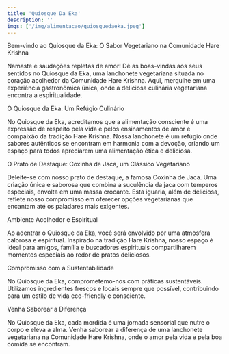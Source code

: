 ```yaml
---
title: 'Quiosque Da Eka'
description: ''
imgs: ['/img/alimentacao/quiosquedaeka.jpeg']
---
```

Bem-vindo ao Quiosque da Eka: O Sabor Vegetariano na Comunidade Hare Krishna

Namaste e saudações repletas de amor! Dê as boas-vindas aos seus sentidos no Quiosque da Eka, uma lanchonete vegetariana situada no coração acolhedor da Comunidade Hare Krishna. Aqui, mergulhe em uma experiência gastronômica única, onde a deliciosa culinária vegetariana encontra a espiritualidade.

O Quiosque da Eka: Um Refúgio Culinário

No Quiosque da Eka, acreditamos que a alimentação consciente é uma expressão de respeito pela vida e pelos ensinamentos de amor e compaixão da tradição Hare Krishna. Nossa lanchonete é um refúgio onde sabores autênticos se encontram em harmonia com a devoção, criando um espaço para todos apreciarem uma alimentação ética e deliciosa.

O Prato de Destaque: Coxinha de Jaca, um Clássico Vegetariano

Deleite-se com nosso prato de destaque, a famosa Coxinha de Jaca. Uma criação única e saborosa que combina a suculência da jaca com temperos especiais, envolta em uma massa crocante. Esta iguaria, além de deliciosa, reflete nosso compromisso em oferecer opções vegetarianas que encantam até os paladares mais exigentes.

Ambiente Acolhedor e Espiritual

Ao adentrar o Quiosque da Eka, você será envolvido por uma atmosfera calorosa e espiritual. Inspirado na tradição Hare Krishna, nosso espaço é ideal para amigos, família e buscadores espirituais compartilharem momentos especiais ao redor de pratos deliciosos.

Compromisso com a Sustentabilidade

No Quiosque da Eka, comprometemo-nos com práticas sustentáveis. Utilizamos ingredientes frescos e locais sempre que possível, contribuindo para um estilo de vida eco-friendly e consciente.

Venha Saborear a Diferença

No Quiosque da Eka, cada mordida é uma jornada sensorial que nutre o corpo e eleva a alma. Venha saborear a diferença de uma lanchonete vegetariana na Comunidade Hare Krishna, onde o amor pela vida e pela boa comida se encontram.